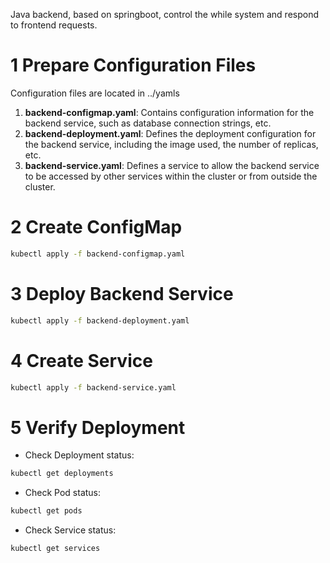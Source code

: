 Java backend, based on springboot, control the while system and respond to frontend requests.

# 1 Prepare Configuration Files
Configuration files are located in ../yamls

1. **backend-configmap.yaml**: Contains configuration information for the backend service, such as database connection strings, etc.
2. **backend-deployment.yaml**: Defines the deployment configuration for the backend service, including the image used, the number of replicas, etc.
3. **backend-service.yaml**: Defines a service to allow the backend service to be accessed by other services within the cluster or from outside the cluster.

# 2 Create ConfigMap
```bash
kubectl apply -f backend-configmap.yaml
```

# 3 Deploy Backend Service
```bash
kubectl apply -f backend-deployment.yaml
```

# 4 Create Service
```bash
kubectl apply -f backend-service.yaml
```

# 5 Verify Deployment
- Check Deployment status:

```bash
kubectl get deployments
```

- Check Pod status:

```bash
kubectl get pods
```

- Check Service status:

```bash
kubectl get services
```